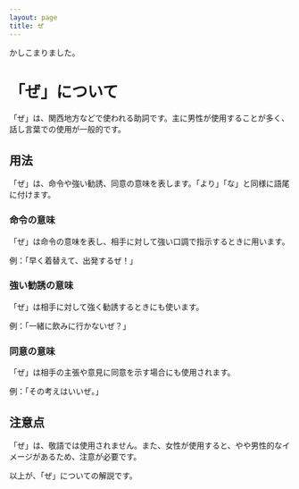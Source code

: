 ```yaml
---
layout: page
title: ぜ
---
```

かしこまりました。

# 「ぜ」について

「ぜ」は、関西地方などで使われる助詞です。主に男性が使用することが多く、話し言葉での使用が一般的です。

## 用法

「ぜ」は、命令や強い勧誘、同意の意味を表します。「より」「な」と同様に語尾に付けます。

### 命令の意味

「ぜ」は命令の意味を表し、相手に対して強い口調で指示するときに用います。

例：「早く着替えて、出発するぜ！」

### 強い勧誘の意味

「ぜ」は相手に対して強く勧誘するときにも使います。

例：「一緒に飲みに行かないぜ？」

### 同意の意味

「ぜ」は相手の主張や意見に同意を示す場合にも使用されます。

例：「その考えはいいぜ。」

## 注意点

「ぜ」は、敬語では使用されません。また、女性が使用すると、やや男性的なイメージがあるため、注意が必要です。

以上が、「ぜ」についての解説です。